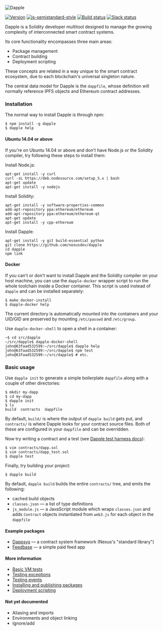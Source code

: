 ![Dapple](https://ipfs.pics/ipfs/QmdUKEX48hXDgG2Y4XkxKJMV8qojiLYGc2mtEncBcEnSLd)

[![Version](https://img.shields.io/badge/version-0.3.0-8D86C9.svg?style=flat-square)](https://github.com/nexusdev/dapple/releases/tag/0.3.0)
[![js-semistandard-style](https://img.shields.io/badge/code%20style-semistandard-brightgreen.svg?style=flat-square)](https://github.com/Flet/semistandard)
[![Build status](https://travis-ci.org/nexusdev/dapple.svg?branch=master)](https://travis-ci.org/nexusdev/dapple)
[![Slack status](http://slack.makerdao.com/badge.svg)](https://slack.makerdao.com)

Dapple is a Solidity developer multitool designed to manage the
growing complexity of interconnected smart contract systems.

Its core functionality encompasses three main areas:

* Package management
* Contract building
* Deployment scripting

These concepts are related in a way unique to the smart contract
ecosystem, due to each blockchain's universal singleton nature.

The central data model for Dapple is the `dappfile`, whose definition
will normally reference IPFS objects and Ethereum contract addresses.

### Installation

The normal way to install Dapple is through npm:

    $ npm install -g dapple
    $ dapple help

#### Ubuntu 14.04 or above

If you're on Ubuntu 14.04 or above and don't have Node.js or the
Solidity compiler, try following these steps to install them:

Install Node.js:

    apt-get install -y curl
    curl -sL https://deb.nodesource.com/setup_5.x | bash
    apt-get update
    apt-get install -y nodejs

Install Solidity:

    apt-get install -y software-properties-common
    add-apt-repository ppa:ethereum/ethereum
    add-apt-repository ppa:ethereum/ethereum-qt
    apt-get update
    apt-get install -y cpp-ethereum

Install Dapple:

    apt-get install -y git build-essential python
    git clone https://github.com/nexusdev/dapple
    cd dapple
    npm link

#### Docker

If you can't or don't want to install Dapple and the Solidity compiler
on your host machine, you can use the `dapple-docker` wrapper script
to run the whole toolchain inside a Docker container.  This script is
used instead of `dapple` and can be installed separately:

    $ make docker-install
    $ dapple-docker help

The current directory is automatically mounted into the containers and
your UID/GID are preserved by mounting `/etc/passwd` and `/etc/group`.

Use `dapple-docker-shell` to open a shell in a container:

    ~$ cd src/dapple
    ~/src/dapple$ dapple-docker-shell
    john@63faad532599:~/src/dapple$ dapple help
    john@63faad532599:~/src/dapple$ npm test
    john@63faad532599:~/src/dapple$ # etc.

### Basic usage

Use `dapple init` to generate a simple boilerplate `dappfile` along
with a couple of other directories:

    $ mkdir my-dapp
    $ cd my-dapp
    $ dapple init
    $ ls
    build  contracts  dappfile

By default, `build/` is where the output of `dapple build` gets put,
and `contracts/` is where Dapple looks for your contract source files.
Both of these are configured in your `dappfile` and can be overridden.

Now try writing a contract and a test (see [Dapple test harness docs](https://github.com/nexusdev/dapple/blob/master/doc/test.md)):

    $ vim contracts/dapp.sol
    $ vim contracts/dapp_test.sol
    $ dapple test

Finally, try building your project:

    $ dapple build

By default, `dapple build` builds the entire `contracts/` tree, and
emits the following:

* cached build objects
* `classes.json` — a list of type definitions
* `js_module.js` — a JavaScript module which wraps `classes.json` and
adds `Contract` objects instantiated from `web3.js` for each object in
the `dappfile`

#### Example packages

* [Dappsys](https://github.com/nexusdev/dappsys) — a contract system framework (Nexus's "standard library")
* [Feedbase](https://github.com/nexusdev/feedbase) — a simple paid feed app

#### More information

* [Basic VM tests](https://github.com/nexusdev/dapple/blob/master/doc/test.md)
* [Testing exceptions](https://github.com/nexusdev/dapple/blob/master/doc/test_errors.md)
* [Testing events](https://github.com/nexusdev/dapple/blob/master/doc/test_events.md)
* [Installing and publishing packages](https://github.com/nexusdev/dapple/blob/master/doc/install_publish.md)
* [Deployment scripting](https://github.com/nexusdev/dapple/blob/master/doc/deployscript.md)

#### Not yet documented

* Aliasing and imports
* Environments and object linking
* Ignore/add
